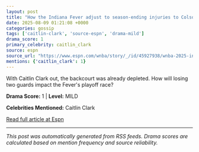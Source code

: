 ```yaml
---
layout: post
title: "How the Indiana Fever adjust to season-ending injuries to Colson, McDonald"
date: 2025-08-09 01:21:08 +0000
categories: gossip
tags: ['caitlin-clark', 'source-espn', 'drama-mild']
drama_score: 1
primary_celebrity: caitlin_clark
source: espn
source_url: "https://www.espn.com/wnba/story/_/id/45927938/wnba-2025-indiana-fever-injuries-caitlin-clark-sydney-colson-aari-mcdonald"
mentions: {'caitlin_clark': 1}
---
```


With Caitlin Clark out, the backcourt was already depleted. How will losing two guards impact the Fever's playoff race?

**Drama Score:** 1 | **Level:** MILD

**Celebrities Mentioned:** Caitlin Clark

[Read full article at Espn](https://www.espn.com/wnba/story/_/id/45927938/wnba-2025-indiana-fever-injuries-caitlin-clark-sydney-colson-aari-mcdonald)

---
*This post was automatically generated from RSS feeds. Drama scores are calculated based on mention frequency and source reliability.*
